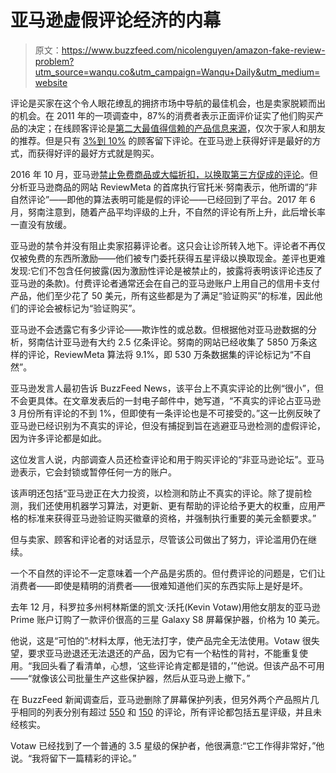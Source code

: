 # 亚马逊虚假评论经济的内幕

> 原文：<https://www.buzzfeed.com/nicolenguyen/amazon-fake-review-problem?utm_source=wanqu.co&utm_campaign=Wanqu+Daily&utm_medium=website>

评论是买家在这个令人眼花缭乱的拥挤市场中导航的最佳机会，也是卖家脱颖而出的机会。在 2011 年的一项调查中，87%的消费者表示正面评价证实了他们购买产品的决定；在线顾客评论是[第二大最值得信赖的产品信息来源](http://www.nielsen.com/us/en/insights/news/2012/consumer-trust-in-online-social-and-mobile-advertising-grows.html)，仅次于家人和朋友的推荐。但是只有 [3%到 10%](https://www.powerreviews.com/wp-content/uploads/2016/04/PowerofReviews_2016.pdf) 的顾客留下评论。在亚马逊上获得好评是最好的方式，而获得好评的最好方式就是购买。

2016 年 10 月，亚马逊[禁止免费商品或大幅折扣，以换取第三方促成的评论](https://blog.aboutamazon.com/innovation/update-on-customer-reviews)。但分析亚马逊商品的网站 ReviewMeta 的首席执行官托米·努南表示，他所谓的“非自然评论”——即他的算法表明可能是假的评论——已经回到了平台。2017 年 6 月，努南注意到，随着产品平均评级的上升，不自然的评论有所上升，此后增长率一直没有放缓。

亚马逊的禁令并没有阻止卖家招募评论者。这只会让诊所转入地下。评论者不再仅仅被免费的东西所激励——他们被专门委托获得五星评级以换取现金。差评也更难发现:它们不包含任何披露(因为激励性评论是被禁止的，披露将表明该评论违反了亚马逊的条款)。付费评论者通常还会在自己的亚马逊账户上用自己的信用卡支付产品，他们至少花了 50 美元，所有这些都是为了满足“验证购买”的标准，因此他们的评论会被标记为“验证购买”。

亚马逊不会透露它有多少评论——欺诈性的或总数。但根据他对亚马逊数据的分析，努南估计亚马逊有大约 2.5 亿条评论。努南的网站已经收集了 5850 万条这样的评论，ReviewMeta 算法将 9.1%，即 530 万条数据集的评论标记为“不自然”。

亚马逊发言人最初告诉 BuzzFeed News，该平台上不真实评论的比例“很小”，但不会更具体。在文章发表后的一封电子邮件中，她写道，“不真实的评论占亚马逊 3 月份所有评论的不到 1%，但即使有一条评论也是不可接受的。”这一比例反映了亚马逊已经识别为不真实的评论，但没有捕捉到旨在逃避亚马逊检测的虚假评论，因为许多评论都是如此。

这位发言人说，内部调查人员还检查评论和用于购买评论的“非亚马逊论坛”。亚马逊表示，它会封锁或暂停任何一方的账户。

该声明还包括“亚马逊正在大力投资，以检测和防止不真实的评论。除了提前检测，我们还使用机器学习算法，对更新、更有帮助的评论给予更大的权重，应用严格的标准来获得亚马逊验证购买徽章的资格，并强制执行重要的美元金额要求。”

但与卖家、顾客和评论者的对话显示，尽管该公司做出了努力，评论滥用仍在继续。

一个不自然的评论不一定意味着一个产品是劣质的。但付费评论的问题是，它们让消费者——即使是精明的消费者——很难知道他们买的东西实际上是好是坏。

去年 12 月，科罗拉多州柯林斯堡的凯文·沃托(Kevin Votaw)用他女朋友的亚马逊 Prime 账户订购了一款评价很高的三星 Galaxy S8 屏幕保护器，价格为 10 美元。

他说，这是“可怕的”:材料太厚，他无法打字，使产品完全无法使用。Votaw 很失望，要求亚马逊退还无法退还的产品，因为它有一个粘性的背衬，不能重复使用。“我回头看了看清单，心想，‘这些评论肯定都是错的，’”他说。但该产品不可用——“就像该公司批量生产这些保护器，然后从亚马逊上撤下。”

在 BuzzFeed 新闻调查后，亚马逊删除了屏幕保护列表，但另外两个产品照片几乎相同的列表分别有超过 [550](https://amzn.to/2jJgJry) 和 [150](https://amzn.to/2KNkgBy) 的评论，所有评论都包括五星评级，并且未经核实。

Votaw 已经找到了一个普通的 3.5 星级的保护者，他很满意:“它工作得非常好，”他说。“我将留下一篇精彩的评论。”